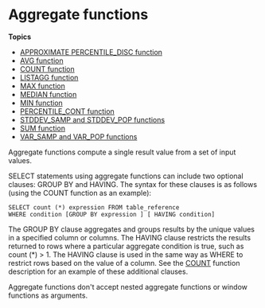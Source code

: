 # Aggregate functions<a name="c_Aggregate_Functions"></a>

**Topics**
+ [APPROXIMATE PERCENTILE\_DISC function](r_APPROXIMATE_PERCENTILE_DISC.md)
+ [AVG function](r_AVG.md)
+ [COUNT function](r_COUNT.md)
+ [LISTAGG function](r_LISTAGG.md)
+ [MAX function](r_MAX.md)
+ [MEDIAN function](r_MEDIAN.md)
+ [MIN function](r_MIN.md)
+ [PERCENTILE\_CONT function](r_PERCENTILE_CONT.md)
+ [STDDEV\_SAMP and STDDEV\_POP functions](r_STDDEV_functions.md)
+ [SUM function](r_SUM.md)
+ [VAR\_SAMP and VAR\_POP functions](r_VARIANCE_functions.md)

Aggregate functions compute a single result value from a set of input values\. 

SELECT statements using aggregate functions can include two optional clauses: GROUP BY and HAVING\. The syntax for these clauses is as follows \(using the COUNT function as an example\): 

```
SELECT count (*) expression FROM table_reference
WHERE condition [GROUP BY expression ] [ HAVING condition]
```

The GROUP BY clause aggregates and groups results by the unique values in a specified column or columns\. The HAVING clause restricts the results returned to rows where a particular aggregate condition is true, such as count \(\*\) > 1\. The HAVING clause is used in the same way as WHERE to restrict rows based on the value of a column\. See the [COUNT](r_COUNT.md) function description for an example of these additional clauses\.

Aggregate functions don't accept nested aggregate functions or window functions as arguments\.